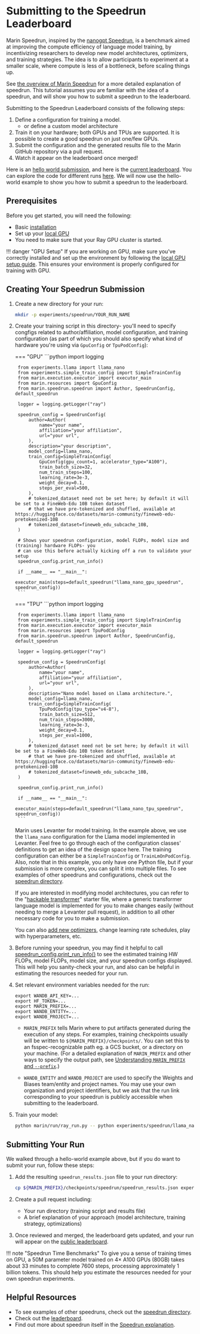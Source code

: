 # Submitting to the Speedrun Leaderboard

Marin Speedrun, inspired by the [nanogpt Speedrun](https://github.com/KellerJordan/modded-nanogpt), is a benchmark
aimed at improving the compute efficiency of language model training, by
incentivizing researchers to develop new model architectures, optimizers, and
training strategies. The idea is to allow participants to experiment at a smaller scale, where compute is less of a bottleneck, before scaling things up.

See [the overview of Marin Speedrun](../explanations/speedrun.md) for a more detailed explanation of speedrun. This tutorial assumes you are familiar with the idea of a speedrun, and will show you how to submit a speedrun to the leaderboard.

Submitting to the Speedrun Leaderboard consists of the following steps:

1. Define a configuration for training a model.
    - or define a custom model architecture
2. Train it on your hardware; both GPUs and TPUs are supported. It is possible to create a good speedrun on just one/few GPUs.
3. Submit the configuration and the generated results file to the Marin GitHub repository via a pull request.
4. Watch it appear on the leaderboard once merged!

Here is an [hello world submission](https://github.com/marin-community/marin/blob/main/experiments/speedrun/hello_world_gpu_speedrun/hello_world_gpu_speedrun.py),
and here is the [current leaderboard](https://marin.community/speedrun). You can explore the code for different runs [here](https://github.com/marin-community/marin/tree/main/experiments/speedrun). We will now use the hello-world example to show you how to submit a speedrun to the leaderboard.

## Prerequisites

Before you get started, you will need the following:

- Basic [installation](installation.md)
- Set up your [local GPU](local-gpu.md)
- You need to make sure that your Ray GPU cluster is started.

!!! danger "GPU Setup"
    If you are working on GPU, make sure you've correctly installed and set up the environment by following the [local GPU setup guide](local-gpu.md). This ensures your environment is properly configured for training with GPU.

## Creating Your Speedrun Submission

1. Create a new directory for your run:
   ```bash
   mkdir -p experiments/speedrun/YOUR_RUN_NAME
   ```

2. Create your training script in this directory- you'll need to specify congfigs related to author/affiliation, model configuration, and training configuration (as part of which you should also specify what kind of hardware you're using via `GpuConfig` or `TpuPodConfig`):

    === "GPU"
        ```python
        import logging

        from experiments.llama import llama_nano
        from experiments.simple_train_config import SimpleTrainConfig
        from marin.execution.executor import executor_main
        from marin.resources import GpuConfig
        from marin.speedrun.speedrun import Author, SpeedrunConfig, default_speedrun

        logger = logging.getLogger("ray")

        speedrun_config = SpeedrunConfig(
            author=Author(
                name="your name",
                affiliation="your affiliation",
                url="your url",
            ),
            description="your description",
            model_config=llama_nano,
            train_config=SimpleTrainConfig(
                GpuConfig(gpu_count=1, accelerator_type="A100"),
                train_batch_size=32,
                num_train_steps=100,
                learning_rate=3e-3,
                weight_decay=0.1,
                steps_per_eval=500,
            ),
            # tokenized_dataset need not be set here; by default it will be set to a FineWeb-Edu 10B token dataset
            # that we have pre-tokenized and shuffled, available at https://huggingface.co/datasets/marin-community/fineweb-edu-pretokenized-10B
            # tokenized_dataset=fineweb_edu_subcache_10B,
        )

        # Shows your speedrun configuration, model FLOPs, model size and (training) hardware FLOPs- you
        # can use this before actually kicking off a run to validate your setup
        speedrun_config.print_run_info()

        if __name__ == "__main__":
            executor_main(steps=default_speedrun("llama_nano_gpu_speedrun", speedrun_config))
        ```
    === "TPU"
        ```python
        import logging

        from experiments.llama import llama_nano
        from experiments.simple_train_config import SimpleTrainConfig
        from marin.execution.executor import executor_main
        from marin.resources import TpuPodConfig
        from marin.speedrun.speedrun import Author, SpeedrunConfig, default_speedrun

        logger = logging.getLogger("ray")

        speedrun_config = SpeedrunConfig(
            author=Author(
                name="your name",
                affiliation="your affiliation",
                url="your url",
            ),
            description="Nano model based on Llama architecture.",
            model_config=llama_nano,
            train_config=SimpleTrainConfig(
                TpuPodConfig(tpu_type="v4-8"),
                train_batch_size=512,
                num_train_steps=3000,
                learning_rate=3e-3,
                weight_decay=0.1,
                steps_per_eval=1000,
            ),
            # tokenized_dataset need not be set here; by default it will be set to a FineWeb-Edu 10B token dataset
            # that we have pre-tokenized and shuffled, available at https://huggingface.co/datasets/marin-community/fineweb-edu-pretokenized-10B
            # tokenized_dataset=fineweb_edu_subcache_10B,
        )

        speedrun_config.print_run_info()

        if __name__ == "__main__":
            executor_main(steps=default_speedrun("llama_nano_tpu_speedrun", speedrun_config))
        ```

    Marin uses Levanter for model training. In the example above, we use the `llama_nano` configuration for the Llama model implemented in Levanter. Feel free to go through each of the configuration classes' definitions to get an idea of the design space here. The training configuration can either be a `SimpleTrainConfig` or `TrainLmOnPodConfig`. Also, note that in this example, you only have one Python file, but if your submission is more complex, you can split it into multiple files. To see examples of other speedruns and configurations, check out the [speedrun directory](https://github.com/marin-community/marin/tree/main/experiments/speedrun).

    If you are interested in modifying model architectures, you can refer to the "[hackable transformer](https://github.com/marin-community/marin/tree/main/experiments/speedrun/hackable_transformer_starter/hackable_transformer_attn_sink.py)" starter file, where a generic transformer language model is implemented for you to make changes easily (without needing to merge a Levanter pull request), in addition to all other necessary code for you to make a submission.

    You can also [add new optimizers](https://github.com/marin-community/marin/blob/main/docs/tutorials/add-optimizer.md), change learning rate schedules, play with hyperparameters, etc.

3. Before running your speedrun, you may find it helpful to call [speedrun_config.print_run_info()](https://github.com/marin-community/marin/blob/main/src/marin/speedrun/speedrun.py#L76) to see the estimated training HW FLOPs, model FLOPs, model size, and your speedrun configs displayed. This will help you sanity-check your run, and also can be helpful in estimating the resources needed for your run.

4. Set relevant environment variables needed for the run:

    ```
    export WANDB_API_KEY=...
    export HF_TOKEN=...
    export MARIN_PREFIX=...
    export WANDB_ENTITY=...
    export WANDB_PROJECT=...
    ```

    - `MARIN_PREFIX` tells Marin where to put artifacts generated during the execution of any steps.
    For examples, training checkpoints usually will be written to `${MARIN_PREFIX}/checkpoints/`.
    You can set this to an fsspec-recognizable path eg. a GCS bucket, or a directory on your machine. (For a detailed explanation of `MARIN_PREFIX` and other ways to specify the output path, see [Understanding `MARIN_PREFIX` and `--prefix`](../explanations/marin-prefix.md).)

    - `WANDB_ENTITY` and `WANDB_PROJECT` are used to specify the Weights and Biases team/entity and project names. You may use your own organization and project identifiers, but we ask that the run link corresponding to your speedrun is publicly accessible when submitting to the leaderboard.

5. Train your model:
   ```bash
   python marin/run/ray_run.py -- python experiments/speedrun/llama_nano_tpu_speedrun/llama_nano_tpu_speedrun.py
   ```

## Submitting Your Run

We walked through a hello-world example above, but if you do want to submit your run, follow these steps:

1. Add the resulting `speedrun_results.json` file to your run directory:
   ```bash
   cp ${MARIN_PREFIX}/checkpoints/speedrun/speedrun_results.json experiments/speedrun/<your_run_name>/
   ```

2. Create a pull request including:
    - Your run directory (training script and results file)
    - A brief explanation of your approach (model architecture, training strategy, optimizations)

3. Once reviewed and merged, the leaderboard gets updated, and your run will appear on the [public leaderboard](https://marin.community/speedrun/).

!!! note "Speedrun Time Benchmarks"
    To give you a sense of training times on GPU, a 50M parameter model trained on 4× A100 GPUs (80GB) takes about 33 minutes to complete 7600 steps, processing approximately 1 billion tokens. This should help you estimate the resources needed for your own speedrun experiments.


## Helpful Resources

- To see examples of other speedruns, check out the [speedrun directory](https://github.com/marin-community/marin/tree/main/experiments/speedrun).
- Check out the [leaderboard](https://marin.community/speedrun).
- Find out more about speedrun itself in the [Speedrun explanation](../explanations/speedrun.md).
